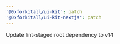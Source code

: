 ```yaml
---
'@0xforkitall/ui-kit': patch
'@0xforkitall/ui-kit-nextjs': patch
---
```


Update lint-staged root dependency to v14
